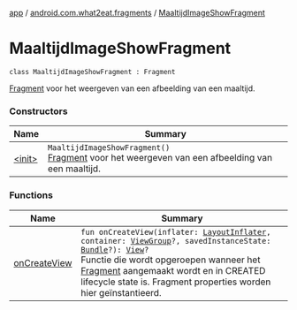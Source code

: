 [app](../../index.md) / [android.com.what2eat.fragments](../index.md) / [MaaltijdImageShowFragment](./index.md)

# MaaltijdImageShowFragment

`class MaaltijdImageShowFragment : Fragment`

[Fragment](#) voor het weergeven van een afbeelding van een maaltijd.

### Constructors

| Name | Summary |
|---|---|
| [&lt;init&gt;](-init-.md) | `MaaltijdImageShowFragment()`<br>[Fragment](#) voor het weergeven van een afbeelding van een maaltijd. |

### Functions

| Name | Summary |
|---|---|
| [onCreateView](on-create-view.md) | `fun onCreateView(inflater: `[`LayoutInflater`](https://developer.android.com/reference/android/view/LayoutInflater.html)`, container: `[`ViewGroup`](https://developer.android.com/reference/android/view/ViewGroup.html)`?, savedInstanceState: `[`Bundle`](https://developer.android.com/reference/android/os/Bundle.html)`?): `[`View`](https://developer.android.com/reference/android/view/View.html)`?`<br>Functie die wordt opgeroepen wanneer het [Fragment](#) aangemaakt wordt en in CREATED lifecycle state is. Fragment properties worden hier geïnstantieerd. |
